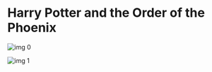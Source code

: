 # Harry Potter and the Order of the Phoenix

![img 0](https://i.imgur.com/AIUnqmV.jpg)

![img 1](https://i.imgur.com/MXbVdQQ.png)

